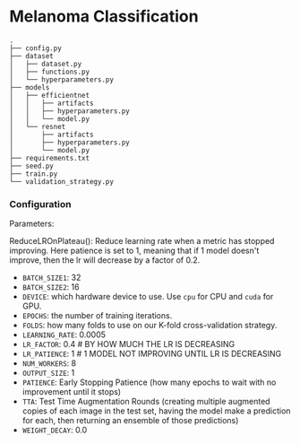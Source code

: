 # Melanoma Classification
```
.
├── config.py
├── dataset
│   ├── dataset.py
│   ├── functions.py
│   └── hyperparameters.py
├── models
│   ├── efficientnet
│   │   ├── artifacts
│   │   ├── hyperparameters.py
│   │   └── model.py
│   └── resnet
│       ├── artifacts
│       ├── hyperparameters.py
│       └── model.py
├── requirements.txt
├── seed.py
├── train.py
└── validation_strategy.py
```

### Configuration

Parameters:

ReduceLROnPlateau(): Reduce learning rate when a metric has stopped improving. Here patience is set to 1, meaning that if 1 model doesn't improve, then the lr will decrease by a factor of 0.2.

- `BATCH_SIZE1`: 32
- `BATCH_SIZE2`: 16
- `DEVICE`: which hardware device to use. Use `cpu` for CPU and `cuda` for GPU.
- `EPOCHS`: the number of training iterations.
- `FOLDS`: how many folds to use on our K-fold cross-validation strategy.
- `LEARNING_RATE`: 0.0005
- `LR_FACTOR`: 0.4  # BY HOW MUCH THE LR IS DECREASING
- `LR_PATIENCE`: 1  # 1 MODEL NOT IMPROVING UNTIL LR IS DECREASING
- `NUM_WORKERS`: 8
- `OUTPUT_SIZE`: 1
- `PATIENCE`: Early Stopping Patience (how many epochs to wait with no improvement until it stops)
- `TTA`: Test Time Augmentation Rounds (creating multiple augmented copies of each image in the test set, having the model make a prediction for each, then returning an ensemble of those predictions)
- `WEIGHT_DECAY`: 0.0
